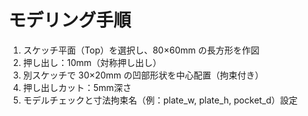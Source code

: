 # モデリング手順

1. スケッチ平面（Top）を選択し、80×60mm の長方形を作図
2. 押し出し：10mm（対称押し出し）
3. 別スケッチで 30×20mm の凹部形状を中心配置（拘束付き）
4. 押し出しカット：5mm深さ
5. モデルチェックと寸法拘束名（例：plate_w, plate_h, pocket_d）設定
